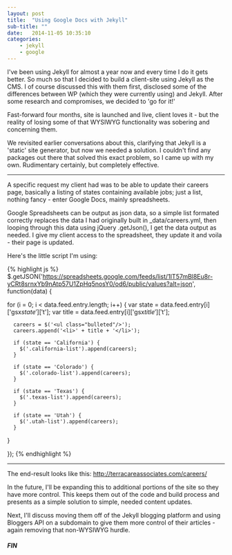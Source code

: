 ```yaml
---
layout: post
title:  "Using Google Docs with Jekyll"
sub-title: ""
date:   2014-11-05 10:35:10
categories: 
    - jekyll
    - google
---
```


I've been using Jekyll for almost a year now and every time I do it gets better. So much so that I decided to build a client-site using Jekyll as the CMS. I of course discussed this with them first, disclosed some of the differences between WP (which they were currently using) and Jekyll. After some research and compromises, we decided to 'go for it!'

Fast-forward four months, site is launched and live, client loves it - but the reality of losing some of that WYSIWYG functionality was sobering and concerning them.

We revisited earlier conversations about this, clarifying that Jekyll is a 'static' site generator, but now we needed a solution. I couldn't find any packages out there that solved this exact problem, so I came up with my own. Rudimentary certainly, but completely effective.

---

 A specific request my client had was to be able to update their careers page, basically a listing of states containing available jobs; just a list, nothing fancy - enter Google Docs, mainly spreadsheets.

 Google Spreadsheets can be output as json data, so a simple list formated correctly replaces the data I had originally built in _data/careers.yml, then looping through this data using jQuery .getJson(), I get the data output as needed. I give my client access to the spreadsheet, they update it and voila - their page is updated.

Here's the little script I'm using:
<br>

{% highlight js %}
$.getJSON('https://spreadsheets.google.com/feeds/list/1IT57mBl8Eu8r-yCRt8srnxYb9nAtp57U1ZpHq5nosY0/od6/public/values?alt=json', function(data) {

  for (i = 0; i < data.feed.entry.length; i++) {
    var state = data.feed.entry[i]['gsx$state']['$t'];
    var title = data.feed.entry[i]['gsx$title']['$t'];

      careers = $('<ul class="bulleted"/>');
      careers.append('<li>' + title + '</li>');

      if (state == 'California') {
        $('.california-list').append(careers);
      }

      if (state == 'Colorado') {
        $('.colorado-list').append(careers);
      }

      if (state == 'Texas') {
        $('.texas-list').append(careers);
      }

      if (state == 'Utah') {
        $('.utah-list').append(careers);
      }
  }

});
{% endhighlight %}

---

The end-result looks like this: <a href="http://terracareassociates.com/careers/" target="_blank">http://terracareassociates.com/careers/</a>

In the future, I'll be expanding this to additional portions of the site so they have more control. This keeps them out of the code and build process and presents as a simple solution to simple, needed content updates.

Next, I'll discuss moving them off of the Jekyll blogging platform and using Bloggers API on a subdomain to give them more control of their articles - again removing that non-WYSIWYG hurdle.

<h5>FIN</h5>
